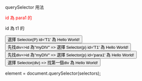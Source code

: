 querySelector 用法  

<!DOCTYPE html>
<html>
<head>
<meta charset="utf-8">
<title>querySelector 用法</title>
</head>

<style>
#para1 {
  color: red;
}
</style>

<body>    
<div id="myDIV">
  <p id="para1" >id 為 para1 的</p>
  <p id ="t1">id 為 t1 的</p>
</div>

<div>
    <button onclick="myFunction()">選擇 Selector(P) id='T1' 為 Hello World!</button>
</div>
<div>
    <button onclick="myFunction1()">先找div=>id 為"myDIV" => 選擇 Selector(p) id='T1' 為 Hello World!</button>
</div>
<div>
    <button onclick="myFunction2()">先找div=>id 為"myDIV" => 選擇 Selector(p) id='para1' 為 Hello World!</button>
</div>
<div>
    <button onclick="myFunction3()">選擇 Selector(div) => 找第一個div 為 Hello World!</button>
</div>

  
  
element = document.querySelector(selectors);
